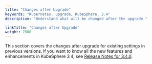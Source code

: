 ```yaml
---
title: "Changes after Upgrade"
keywords: "Kubernetes, upgrade, KubeSphere, 3.4"
description: "Understand what will be changed after the upgrade."

linkTitle: "Changes after Upgrade"
weight: 7600
---
```


This section covers the changes after upgrade for existing settings in previous versions. If you want to know all the new features and enhancements in KubeSphere 3.4, see [Release Notes for 3.4.0](../../../v3.4/release/release-v340/).


